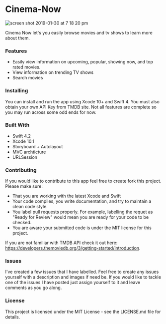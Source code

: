 # Cinema-Now 

![screen shot 2019-01-30 at 7 18 20 pm](https://user-images.githubusercontent.com/9616943/52028433-d870bb00-24c3-11e9-9c6b-5f05afc9d648.png)

Cinema Now let's you easily browse movies and tv shows to learn more about them. 

### Features 
* Easily view information on upcoming, popular, showing now, and top rated movies. 
* View information on trending TV shows
* Search movies 

### Installing
You can install and run the app using Xcode 10+ and Swift 4. You must also obtain your own API Key from TMDB site. Not all features are complete so you may run across some odd ends for now. 

### Built With
* Swift 4.2
* Xcode 10.1
* Storyboard + Autolayout
* MVC archticture 
* URLSession

### Contributing
If you would like to contribute to this app feel free to create fork this project. Please make sure:  
*  That you are working with the latest Xcode and Swift
*  Your code compiles, you write documentation, and  try to maintain a clean code style.
*  You label pull requests properly. For example, labelling the requet as "Ready for Review" would mean you are ready for your code to be checked. 
* You are aware your submitted code is under the MIT license for this project. 

If you are not familiar with TMDB API check it out here: https://developers.themoviedb.org/3/getting-started/introduction.  

### Issues
I've created a few issues that I have labelled. Feel free to create any issues yourself with a description and images if need be. If you would like to tackle one of the issues I have posted just assign yourself to it and leave comments as you go along. 


### License
This project is licensed under the MIT License - see the LICENSE.md file for details. 
